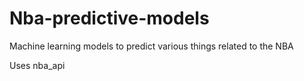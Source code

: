 # Nba-predictive-models
Machine learning models to predict various things related to the NBA

Uses nba_api
